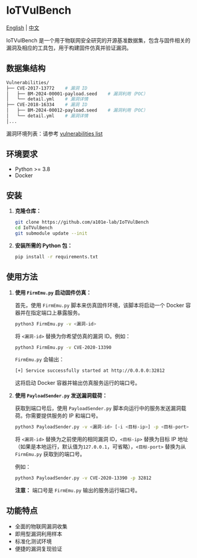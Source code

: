 # IoTVulBench

[English](../README.md) | [中文](README_zh.md)

IoTVulBench 是一个用于物联网安全研究的开源基准数据集，包含与固件相关的漏洞及相应的工具包，用于构建固件仿真并验证漏洞。

## 数据集结构

```bash
Vulnerabilities/
├── CVE-2017-13772    # 漏洞 ID
│   ├── BM-2024-00001-payload.seed    # 漏洞利用（POC）
│   └── detail.yml    # 漏洞详情
├── CVE-2018-16334    # 漏洞 ID
│   ├── BM-2024-00012-payload.seed    # 漏洞利用（POC）
│   └── detail.yml    # 漏洞详情
│...
```

漏洞环境列表：请参考 [vulnerabilities list](vulnerabilities_list.md)

## 环境要求

- Python >= 3.8
- Docker

## 安装

1. **克隆仓库：**

   ```bash
   git clone https://github.com/a101e-lab/IoTVulBench
   cd IoTVulBench
   git submodule update --init
   ```

2. **安装所需的 Python 包：**

   ```bash
   pip install -r requirements.txt
   ```

## 使用方法

1. **使用 `FirmEmu.py` 启动固件仿真：**

   首先，使用 `FirmEmu.py` 脚本来仿真固件环境，该脚本将启动一个 Docker 容器并在指定端口上暴露服务。

   ```bash
   python3 FirmEmu.py -v <漏洞-id>
   ```

   将 `<漏洞-id>` 替换为你希望仿真的漏洞 ID。例如：

   ```bash
   python3 FirmEmu.py -v CVE-2020-13390
   ```

   `FirmEmu.py` 会输出：

   ```bash
   [+] Service successfully started at http://0.0.0.0:32812
   ```

   这将启动 Docker 容器并输出仿真服务运行的端口号。

2. **使用 `PayloadSender.py` 发送漏洞载荷：**

   获取到端口号后，使用 `PayloadSender.py` 脚本向运行中的服务发送漏洞载荷。你需要提供服务的 IP 和端口号。

   ```bash
   python3 PayloadSender.py -v <漏洞-id> [-i <目标-ip>] -p <目标-port>
   ```

   将 `<漏洞-id>` 替换为之前使用的相同漏洞 ID，`<目标-ip>` 替换为目标 IP 地址（如果是本地运行，默认值为`127.0.0.1`，可省略），`<目标-port>` 替换为从 `FirmEmu.py` 获取到的端口号。

   例如：

   ```bash
   python3 PayloadSender.py -v CVE-2020-13390 -p 32812
   ```

   **注意：** 端口号是 `FirmEmu.py` 输出的服务运行端口号。

## 功能特点

- 全面的物联网漏洞收集
- 即用型漏洞利用样本
- 标准化测试环境
- 便捷的漏洞复现验证
